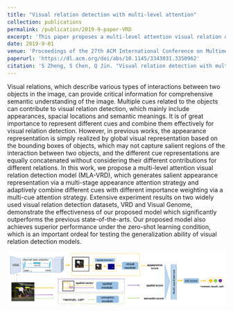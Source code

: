 ```yaml
---
title: "Visual relation detection with multi-level attention"
collection: publications
permalink: /publication/2019-9-paper-VRD
excerpt: 'This paper proposes a multi-level attention visual relation detection model for visual relation detection.'
date: 2019-9-01
venue: 'Proceedings of the 27th ACM International Conference on Multimedia'
paperurl: 'https://dl.acm.org/doi/abs/10.1145/3343031.3350962'
citation: 'S Zheng, S Chen, Q Jin. "Visual relation detection with multi-level attention." <i>2019 Proceedings of the 27th ACM International Conference on Multimedia</i>. 121-129.'
---
```

Visual relations, which describe various types of interactions between two objects in the image, can provide critical information for comprehensive semantic understanding of the image. Multiple cues related to the objects can contribute to visual relation detection, which mainly include appearances, spacial locations and semantic meanings. It is of great importance to represent different cues and combine them effectively for visual relation detection. However, in previous works, the appearance representation is simply realized by global visual representation based on the bounding boxes of objects, which may not capture salient regions of the interaction between two objects, and the different cue representations are equally concatenated without considering their different contributions for different relations. In this work, we propose a multi-level attention visual relation detection model (MLA-VRD), which generates salient appearance representation via a multi-stage appearance attention strategy and adaptively combine different cues with different importance weighting via a multi-cue attention strategy. Extensive experiment results on two widely used visual relation detection datasets, VRD and Visual Genome, demonstrate the effectiveness of our proposed model which significantly outperforms the previous state-of-the-arts. Our proposed model also achieves superior performance under the zero-shot learning condition, which is an important ordeal for testing the generalization ability of visual relation detection models.

![image missing](pubs/mm2019.jpg)